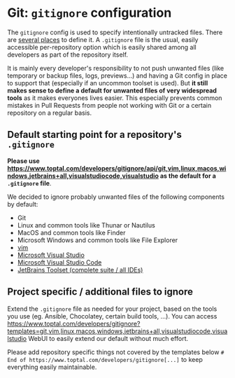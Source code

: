 # Git: `gitignore` configuration

The `gitignore` config is used to specify intentionally untracked files. There are [several places](https://git-scm.com/docs/gitignore#_synopsis) to define it. A `.gitignore` file is the usual, easily accessible per-repository option which is easily shared among all developers as part of the repository itself.

It is mainly every developer's responsibility to not push unwanted files (like temporary or backup files, logs, previews…) and having a Git config in place to support that (especially if an uncommon toolset is used). But **it still makes sense to define a default for unwanted files of very widespread tools** as it makes everyones lives easier. This especially prevents common mistakes in Pull Requests from people not working with Git or a certain repository on a regular basis.


## Default starting point for a repository's `.gitignore`<a id="gitignore-file-default"></a>

**Please use <https://www.toptal.com/developers/gitignore/api/git,vim,linux,macos,windows,jetbrains+all,visualstudiocode,visualstudio> as the default for a `.gitignore` file**.

We decided to ignore probably unwanted files of the following components by default:

* Git
* Linux and common tools like Thunar or Nautilus
* MacOS and common tools like Finder
* Microsoft Windows and common tools like File Explorer
* [vim](https://www.vim.org/)
* [Microsoft Visual Studio](https://visualstudio.microsoft.com/)
* [Microsoft Visual Studio Code](https://code.visualstudio.com/)
* [JetBrains Toolset (complete suite / all IDEs)](https://www.jetbrains.com/products)


## Project specific / additional files to ignore<a id="gitignore-file-extend"></a>

Extend the `.gitignore` file as needed for your project, based on the tools you use (eg. Ansible, Chocolatey, certain build tools, …). You can access <https://www.toptal.com/developers/gitignore?templates=git,vim,linux,macos,windows,jetbrains+all,visualstudiocode,visualstudio> WebUI to easily extend our default without much effort.

Please add repository specific things not covered by the templates below `# End of https://www.toptal.com/developers/gitignore[...]` to keep everything easily maintainable.
